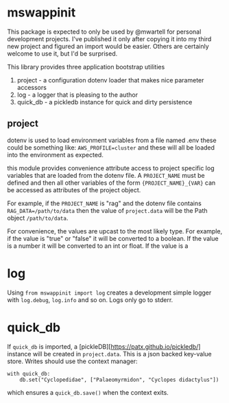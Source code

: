 # mswappinit

This package is expected to only be used by @mwartell for personal development projects.
I've published it only after copying it into my third new project and figured an import
would be easier. Others are certainly welcome to use it, but I'd be surprised.

This library provides three application bootstrap utilities

1. project - a configuration dotenv loader that makes nice parameter accessors
2. log - a logger that is pleasing to the author
3. quick_db - a pickledb instance for quick and dirty persistence

## project

dotenv is used to load environment variables from a file named .env these could be
something like: `AWS_PROFILE=cluster` and these will all be loaded into the environment
as expected.

this module provides convenience attribute access to project specific log variables that
are loaded from the dotenv file. A `PROJECT_NAME` must be defined and then all other
variables of the form `{PROJECT_NAME}_{VAR}` can be accessed as attributes of the project
object.

For example, if the `PROJECT_NAME` is "rag" and the dotenv file contains
`RAG_DATA=/path/to/data` then the value of `project.data` will be the
Path object `/path/to/data`.

For convenience, the values are upcast to the most likely type. For example,
if the value is "true" or "false" it will be converted to a boolean. If the
value is a number it will be converted to an int or float. If the value is a

# log

Using `from mswappinit import log` creates a development simple logger with
`log.debug`, `log.info` and so on. Logs only go to stderr.

# quick_db

If `quick_db` is imported, a [pickleDB][https://patx.github.io/pickledb/]
instance will be created in `project.data`.  This is a json backed key-value
store. Writes should use the context manager:

    with quick_db:
        db.set("Cyclopedidae", ["Palaeomyrmidon", "Cyclopes didactylus"])

which ensures a `quick_db.save()` when the context exits.
